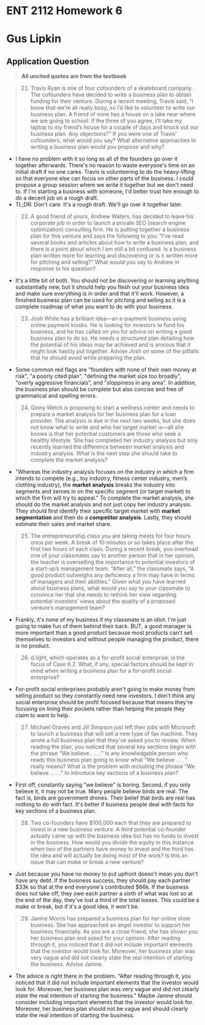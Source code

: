 # ENT 2112 Homework 6

# Gus Lipkin

## Application Question

> **All uncited quotes are from the textbook**

> 21. Travis Ryan is one of four cofounders of a skateboard company. The cofounders have decided to write a business plan to obtain funding for their venture. During a recent meeting, Travis said, “I know that we’re all really busy, so I’d like to volunteer to write our business plan. A friend of mine has a house on a lake near where we are going to school. If the three of you agree, I’ll take my laptop to my friend’s house for a couple of days and knock out our business plan. Any objections?” If you were one of Travis’ cofounders, what would you say? What alternative approaches to writing a business plan would you propose and why?

- I have no problem with it so long as all of the founders go over it together afterwards. There's no reason to waste everyone's time on an initial draft if no one cares. Travis is volunteering to do the heavy-lifting so that everyone else can focus on other parts of the business. I could propose a group session where we write it together but we don't need to. If I'm starting a business with someone, I'd better trust him enough to do a decent job on a rough draft.
- TL;DR: Don't care. It's a rough draft. We'll go over it together later.

> 22. A good friend of yours, Andrew Waters, has decided to leave his corporate job in order to launch a private SEO (search engine optimization) consulting firm. He is putting together a business plan for this venture and says the following to you: “I’ve read several books and articles about how to write a business plan, and there is a point about which I am still a bit confused. Is a business plan written more for learning and discovering or is it written more for pitching and selling?” What would you say to Andrew in response to his question?

- It's a little bit of both. You should not be discovering or learning anything substantially new, but it should help you flesh out your business idea and make sure everything is in order and that it'll work. However, a finished business plan can be used for pitching and selling as it is a complete roadmap of what you want to do with your business.

> 23. Josh White has a brilliant idea—an e-payment business using online payment kiosks. He is looking for investors to fund his business, and he has called on you for advice on writing a good business plan to do so. He needs a structured plan detailing how the potential of his ideas may be achieved and is anxious that it might look hastily put together. Advise Josh on some of the pitfalls that he should avoid while preparing the plan.

- Some common red flags are "founders with none of their own money at risk", "a poorly cited plan", "defining the market size too broadly", "overly aggressive financials", and "sloppiness in any area". In addition, the business plan should be complete but also concise and free of grammatical and spelling errors.

> 24. Ginny Welch is proposing to start a wellness center and needs to prepare a market analysis for her business plan for a loan provider. The analysis is due in the next two weeks, but she does not know what to write and who her target market is—all she knows is that her potential customers are those who seek a healthy lifestyle. She has completed her industry analysis but only recently learned the difference between market analysis and industry analysis. What is the next step she should take to complete the market analysis?

- "Whereas the industry analysis focuses on the industry in which a firm intends to compete (e.g., toy industry, fitness center industry, men’s clothing industry), the **market analysis** breaks the industry into segments and zeroes in on the specific segment (or target market) to which the firm will try to appeal." To complete the market analysis, she should do the market analysis and not just copy her industry analysis. They should first identify their specific target market with **market segmentation** and then do a **competitor analysis**. Lastly, they should estimate their sales and market share.

> 25. The entrepreneurship class you are taking meets for four hours once per week. A break of 10 minutes or so takes place after the first two hours of each class. During a recent break, you overhead one of your classmates say to another person that in her opinion, the teacher is overselling the importance to potential investors of a start-up’s management team. “After all,” the classmate says, “A good product outweighs any deficiency a firm may have in terms of managers and their abilities.” Given what you have learned about business plans, what would you say to your classmate to convince her that she needs to rethink her view regarding potential investors’ views about the quality of a proposed venture’s management team?

- Frankly, it's none of my business if my classmate is an idiot. I'm just going to make fun of them behind their back. BUT, a good manager is more important than a good product because most products can't sell themselves to investors and without people managing the product, there is no product.

> 26. d.light, which operates as a for-profit social enterprise, is the focus of Case 6.2. What, if any, special factors should be kept in mind when writing a business plan for a for-profit social enterprise?

- For-profit social enterprises probably aren't going to make money from selling product so they constantly need new investors. I don't think any social enterprise should be profit focused because that means they're focusing on lining their pockets rather than helping the people they claim to want to help.

> 27. Michael Graves and Jill Simpson just left their jobs with Microsoft to launch a business that will sell a new type of fax machine. They wrote a full business plan that they’ve asked you to review. When reading the plan, you noticed that several key sections begin with the phrase “We believe . . . .” Is any knowledgable person who reads this business plan going to know what “We believe . . . ” really means? What is the problem with including the phrase “We believe . . . .” to introduce key sections of a business plan?

- First off, constantly saying "we believe" is boring. Second, if you only believe it, it may not be true. Many people believe birds are real. The fact is, birds are government drones. Their belief that birds are real has nothing to do with fact. It's better if business people deal with facts for key sections of a business plan.

> 28. Two co-founders have $100,000 each that they are prepared to invest in a new business venture. A third potential co-founder actually came up with the business idea but has no funds to invest in the business. How would you divide the equity in this instance when two of the partners have money to invest and the third has the idea and will actually be doing most of the work? Is this an issue that can make or break a new venture?

- Just because you have no money to put upfront doesn't mean you don't have any debt. If the business success, they should pay each partner \$33k so that at the end everyone's contributed \$66k. If the business does not take off, they owe each partner a sixth of what was lost so at the end of the day, they've lost a third of the total losses. This could be a make or break, but if it's a good idea, it won't be.

> 29. Janine Morris has prepared a business plan for her online shoe business. She has approached an angel investor to support her business financially. As you are a close friend, she has shown you her business plan and asked for your opinion. After reading through it, you noticed that it did not include important elements that the investor would look for. Moreover, her business plan was very vague and did not clearly state the real intention of starting the business. Advise Janine.

- The advice is right there in the problem. "After reading through it, you noticed that it did not include important elements that the investor would look for. Moreover, her business plan was very vague and did not clearly state the real intention of starting the business." Maybe Janine should consider including important elements that the investor would look for. Moreover, her business plan should not be vague and should clearly state the real intention of starting the business.

